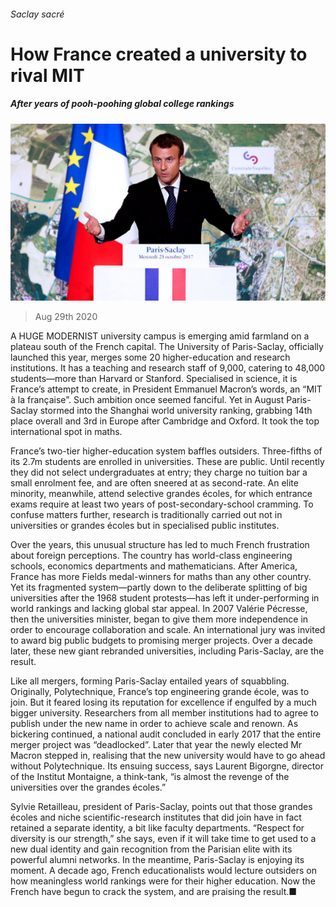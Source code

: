 ###### Saclay sacré

# How France created a university to rival MIT 

##### After years of pooh-poohing global college rankings 

![image](images/20200829_EUP502.jpg) 

> Aug 29th 2020 

A  HUGE MODERNIST university campus is emerging amid farmland on a plateau south of the French capital. The University of Paris-Saclay, officially launched this year, merges some 20 higher-education and research institutions. It has a teaching and research staff of 9,000, catering to 48,000 students—more than Harvard or Stanford. Specialised in science, it is France’s attempt to create, in President Emmanuel Macron’s words, an “MIT à la française”. Such ambition once seemed fanciful. Yet in August Paris-Saclay stormed into the Shanghai world university ranking, grabbing 14th place overall and 3rd in Europe after Cambridge and Oxford. It took the top international spot in maths.

France’s two-tier higher-education system baffles outsiders. Three-fifths of its 2.7m students are enrolled in universities. These are public. Until recently they did not select undergraduates at entry; they charge no tuition bar a small enrolment fee, and are often sneered at as second-rate. An elite minority, meanwhile, attend selective grandes écoles, for which entrance exams require at least two years of post-secondary-school cramming. To confuse matters further, research is traditionally carried out not in universities or grandes écoles but in specialised public institutes.


Over the years, this unusual structure has led to much French frustration about foreign perceptions. The country has world-class engineering schools, economics departments and mathematicians. After America, France has more Fields medal-winners for maths than any other country. Yet its fragmented system—partly down to the deliberate splitting of big universities after the 1968 student protests—has left it under-performing in world rankings and lacking global star appeal. In 2007 Valérie Pécresse, then the universities minister, began to give them more independence in order to encourage collaboration and scale. An international jury was invited to award big public budgets to promising merger projects. Over a decade later, these new giant rebranded universities, including Paris-Saclay, are the result.

Like all mergers, forming Paris-Saclay entailed years of squabbling. Originally, Polytechnique, France’s top engineering grande école, was to join. But it feared losing its reputation for excellence if engulfed by a much bigger university. Researchers from all member institutions had to agree to publish under the new name in order to achieve scale and renown. As bickering continued, a national audit concluded in early 2017 that the entire merger project was “deadlocked”. Later that year the newly elected Mr Macron stepped in, realising that the new university would have to go ahead without Polytechnique. Its ensuing success, says Laurent Bigorgne, director of the Institut Montaigne, a think-tank, “is almost the revenge of the universities over the grandes écoles.”

Sylvie Retailleau, president of Paris-Saclay, points out that those grandes écoles and niche scientific-research institutes that did join have in fact retained a separate identity, a bit like faculty departments. “Respect for diversity is our strength,” she says, even if it will take time to get used to a new dual identity and gain recognition from the Parisian elite with its powerful alumni networks. In the meantime, Paris-Saclay is enjoying its moment. A decade ago, French educationalists would lecture outsiders on how meaningless world rankings were for their higher education. Now the French have begun to crack the system, and are praising the result.■

